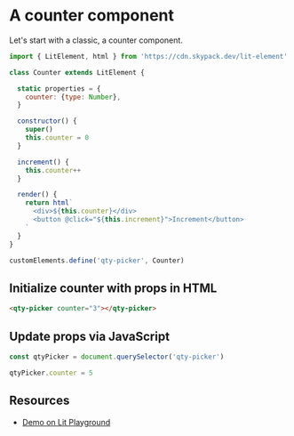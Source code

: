 # A counter component

Let's start with a classic, a counter component.

```js
import { LitElement, html } from 'https://cdn.skypack.dev/lit-element'

class Counter extends LitElement {

  static properties = {
    counter: {type: Number},
  }

  constructor() {
    super()
    this.counter = 0
  }

  increment() {
    this.counter++
  }

  render() {
    return html`
      <div>${this.counter}</div>
      <button @click="${this.increment}">Increment</button>
    `
  }
}

customElements.define('qty-picker', Counter)
```

## Initialize counter with props in HTML

```html
<qty-picker counter="3"></qty-picker>
```

## Update props via JavaScript

```js
const qtyPicker = document.querySelector('qty-picker')

qtyPicker.counter = 5
```

## Resources

- [Demo on Lit Playground](https://lit.dev/playground/#project=W3sibmFtZSI6InNjcmlwdC5qcyIsImNvbnRlbnQiOiJpbXBvcnQgeyBMaXRFbGVtZW50LCBodG1sIH0gZnJvbSAnaHR0cHM6Ly9jZG4uc2t5cGFjay5kZXYvbGl0LWVsZW1lbnQnXG5cbmNsYXNzIENvdW50ZXIgZXh0ZW5kcyBMaXRFbGVtZW50IHtcblxuICBzdGF0aWMgcHJvcGVydGllcyA9IHtcbiAgICBjb3VudGVyOiB7dHlwZTogTnVtYmVyfSxcbiAgfVxuXG4gIGNvbnN0cnVjdG9yKCkge1xuICAgIHN1cGVyKClcbiAgICB0aGlzLmNvdW50ZXIgPSAwXG4gIH1cblxuICBpbmNyZW1lbnQoKSB7XG4gICAgdGhpcy5jb3VudGVyKytcbiAgfVxuXG4gIHJlbmRlcigpIHtcbiAgICByZXR1cm4gaHRtbGBcbiAgICAgIDxkaXY-JHt0aGlzLmNvdW50ZXJ9PC9kaXY-XG4gICAgICA8YnV0dG9uIEBjbGljaz1cIiR7dGhpcy5pbmNyZW1lbnR9XCI-SW5jcmVtZW50PC9idXR0b24-XG4gICAgYFxuICB9XG59XG5cbmN1c3RvbUVsZW1lbnRzLmRlZmluZSgncXR5LXBpY2tlcicsIENvdW50ZXIpIn0seyJuYW1lIjoicGFja2FnZS5qc29uIiwiY29udGVudCI6IntcbiAgXCJkZXBlbmRlbmNpZXNcIjoge1xuICAgIFwibGl0XCI6IFwiXjIuMC4wXCIsXG4gICAgXCJAbGl0L3JlYWN0aXZlLWVsZW1lbnRcIjogXCJeMS4wLjBcIixcbiAgICBcImxpdC1lbGVtZW50XCI6IFwiXjMuMC4wXCIsXG4gICAgXCJsaXQtaHRtbFwiOiBcIl4yLjAuMFwiXG4gIH1cbn0iLCJoaWRkZW4iOnRydWV9LHsibmFtZSI6ImluZGV4Lmh0bWwiLCJjb250ZW50IjoiPHNjcmlwdCB0eXBlPVwibW9kdWxlXCIgc3JjPVwic2NyaXB0LmpzXCI-PC9zY3JpcHQ-XG5cbjxxdHktcGlja2VyIGNvdW50ZXI9XCIzXCI-YXNkZjwvcXR5LXBpY2tlcj4ifV0)
